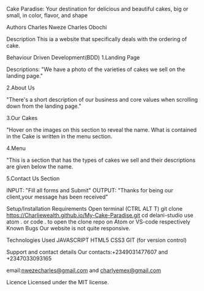 Cake Paradise: Your destination for delicious and beautiful cakes, big or small, in color, flavor, and shape

Authors
Charles Nweze
Charles Obochi

Description
This ia a website that specifically deals with the ordering of cake.

Behaviour Driven Development(BDD)
1.Landing Page

Descriptions: "We have a photo of the varieties of cakes we sell on the landing page."

2.About Us

"There's a short description of our business and core values when scrolling down from the landing page."

3.Our Cakes

"Hover on the images on this section to reveal the name. What is contained in the Cake is written in the menu section.

4.Menu

"This is a section that has the types of cakes  we sell and their descriptions are given below the name.

5.Contact Us Section

INPUT: "Fill all forms and Submit" OUTPUT: "Thanks for being our client,your message has been received"

Setup/Installation Requirements
Open terminal (CTRL ALT T)
git clone https://Charliewealth.github.io/My-Cake-Paradise.git
cd delani-studio
use atom . or code . to open the clone repo on Atom or VS-code respectively
Known Bugs
Our website is not quite responsive.

Technologies Used
JAVASCRIPT
HTML5
CSS3
GIT (for version control)

Support and contact details
Our contacts:+2349031477607 and +2347033093165

email:nwezecharles@gmail.com and charlyemex@gmail.com

Licence
Licensed under the MIT license.
